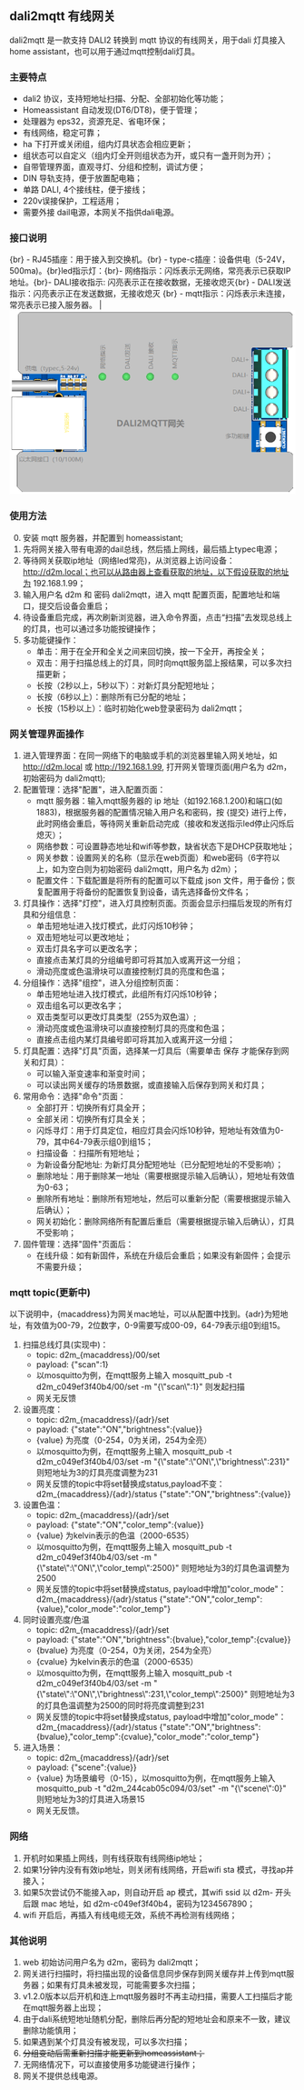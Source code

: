 ## dali2mqtt 有线网关

dali2mqtt 是一款支持 DALI2 转换到 mqtt 协议的有线网关，用于dali 灯具接入 home assistant，也可以用于通过mqtt控制dali灯具。

### 主要特点

- dali2 协议，支持短地址扫描、分配、全部初始化等功能；
- Homeassistant 自动发现(DT6/DT8)，便于管理；
- 处理器为 eps32，资源充足、省电环保；
- 有线网络，稳定可靠；
- ha 下打开或关闭组，组内灯具状态会相应更新；
- 组状态可以自定义（组内灯全开则组状态为开，或只有一盏开则为开）；
- 自带管理界面，直观寻灯、分组和控制，调试方便；
- DIN 导轨支持，便于放置配电箱；
- 单路 DALI, 4个接线柱，便于接线；
- 220v误接保护，工程适用；
- 需要外接 dail电源，本网关不指供dali电源。

### 接口说明
\{br\} - RJ45插座：用于接入到交换机。\{br\} - type-c插座：设备供电（5-24V，500ma)。\{br\}led指示灯：\{br\}- 网络指示：闪烁表示无网络，常亮表示已获取IP地址。\{br\}- DALI接收指示: 闪亮表示正在接收数据，无接收熄灭\{br\} - DALI发送指示：闪亮表示正在发送数据，无接收熄灭 \{br\} - mqtt指示：闪烁表示未连接，常亮表示已接入服务器。 |  ![体积小巧](/res/esp32dali2mqtt.png )

### 使用方法
0. 安装 mqtt 服务器，并配置到 homeassistant;
1. 先将网关接入带有电源的dail总线，然后插上网线，最后插上typec电源；
2. 等待网关获取ip地址（网络led常亮)，从浏览器上访问设备：http://d2m.local；也可以从路由器上查看获取的地址，以下假设获取的地址为 192.168.1.99；
3. 输入用户名 d2m 和 密码 dali2mqtt，进入 mqtt 配置页面，配置地址和端口，提交后设备会重启；
4. 待设备重启完成，再次刷新浏览器，进入命令界面，点击“扫描”去发现总线上的灯具，也可以通过多功能按键操作；
5. 多功能键操作：
    - 单击：用于在全开和全关之间来回切换，按一下全开，再按全关；
    - 双击：用于扫描总线上的灯具，同时向mqtt服务㗊上报结果，可以多次扫描更新；
    - 长按（2秒以上，5秒以下）：对新灯具分配短地址；
    - 长按（6秒以上）：删除所有已分配的地址；
    - 长按（15秒以上）：临时初始化web登录密码为 dali2mqtt；

### 网关管理界面操作
1. 进入管理界面：在同一网络下的电脑或手机的浏览器里输入网关地址，如 http://d2m.local 或 http://192.168.1.99, 打开网关管理页面(用户名为 d2m，初始密码为 dali2mqtt);
2. 配置管理：选择"配置"，进入配置页面：
    - mqtt 服务器：输入mqtt服务器的 ip 地址（如192.168.1.200)和端口(如1883)，根据服务器的配置情况输入用户名和密码，按 \{提交\} 进行上传，此时网络会重启，等待网关重新启动完成（接收和发送指示led停止闪烁后熄灭）；
    - 网络参数：可设置静态地址和wifi等参数，缺省状态下是DHCP获取地址；
    - 网关参数：设置网关的名称（显示在web页面）和web密码（6字符以上，如为空白则为初始密码 dali2mqtt，用户名为 d2m）；
    - 配置文件：下载配置是将所有的配置可以下载成 json 文件，用于备份；恢复配置用于将备份的配置恢复到设备，请先选择备份文件名；
3. 灯具操作：选择"灯控"，进入灯具控制页面。页面会显示扫描后发现的所有灯具和分组信息：
    - 单击短地址进入找灯模式，此灯闪烁10秒钟；
    - 双击短地址可以更改地址；
    - 双击灯具名字可以更改名字；
    - 直接点击某灯具的分组编号即可将其加入或离开这一分组；
    - 滑动亮度或色温滑块可以直接控制灯具的亮度和色温；
4. 分组操作：选择"组控"，进入分组控制页面：
    - 单击短地址进入找灯模式，此组所有灯闪烁10秒钟；
    - 双击组名可以更改名字；
    - 双击类型可以更改灯具类型（255为双色温）;
    - 滑动亮度或色温滑块可以直接控制灯具的亮度和色温；
    - 直接点击组内某灯具编号即可将其加入或离开这一分组；
5. 灯具配置：选择"灯具"页面，选择某一灯具后（需要单击 保存 才能保存到网关和灯具）：
    - 可以输入渐变速率和渐变时间；
    - 可以读出网关缓存的场景数据，或直接输入后保存到网关和灯具；
6. 常用命令：选择"命令"页面：
    - 全部打开：切换所有灯具全开；
    - 全部关闭：切换所有灯具全关；
    - 闪烁寻灯：用于灯具定位，相应灯具会闪烁10秒钟，短地址有效值为0-79，其中64-79表示组0到组15；
    - 扫描设备 ：扫描所有短地址；
    - 为新设备分配地址: 为新灯具分配短地址（已分配短地址的不受影响）；
    - 删除地址：用于删除某一地址（需要根据提示输入后确认），短地址有效值为0-63；
    - 删除所有地址：删除所有短地址，然后可以重新分配（需要根据提示输入后确认）；
    - 网关初始化：删除网络所有配置后重启（需要根据提示输入后确认），灯具不受影响；
6. 固件管理：选择"固件"页面后：
    - 在线升级：如有新固件，系统在升级后会重启；如果没有新固件；会提示不需要升级；

### mqtt topic(更新中)
以下说明中，\{macaddress\}为网关mac地址，可以从配置中找到。\{adr\}为短地址，有效值为00-79，2位数字，0-9需要写成00-09，64-79表示组0到组15。
1. 扫描总线灯具(实现中)：
    - topic: d2m_{macaddress}/00/set
    - payload: {"scan":1}
    - 以mosquitto为例，在mqtt服务上输入 mosquitt_pub -t d2m_c049ef3f40b4/00/set -m "{\\"scan\\":1}" 则发起扫描
    - 网关无反馈
2. 设置亮度：
    - topic: d2m_{macaddress}/{adr}/set
    - payload:  {"state":"ON","brightness":\{value}}
    - {value} 为亮度（0-254，0为关闭，254为全亮）
    - 以mosquitto为例，在mqtt服务上输入 mosquitt_pub -t d2m_c049ef3f40b4/03/set  -m "{\\"state\":\\"ON\\",\\"brightness\\":231}" 则短地址为3的灯具亮度调整为231
    - 网关反馈的topic中将set替换成status,payload不变：d2m_{macaddress}/{adr}/status {"state":"ON","brightness":{value}}
3. 设置色温：
    - topic: d2m_{macaddress}/{adr}/set
    - payload:  {"state":"ON","color_temp":{value}}
    - {value} 为kelvin表示的色温（2000-6535）
    - 以mosquitto为例，在mqtt服务上输入 mosquitt_pub -t d2m_c049ef3f40b4/03/set  -m "{\\"state\\":\\"ON\\",\\"color_temp\\":2500}" 则短地址为3的灯具色温调整为2500
    - 网关反馈的topic中将set替换成status, payload中增加"color_mode"：d2m_{macaddress}/{adr}/status {"state":"ON","color_temp":{value},"color_mode":"color_temp"}
4. 同时设置亮度/色温
    - topic: d2m_{macaddress}/{adr}/set
    - payload:  {"state":"ON","brightness":{bvalue},"color_temp":{cvalue}}
    - {bvalue} 为亮度（0-254，0为关闭，254为全亮）
    - {cvalue} 为kelvin表示的色温（2000-6535）
    - 以mosquitto为例，在mqtt服务上输入 mosquitt_pub -t d2m_c049ef3f40b4/03/set  -m "{\\"state\\":\\"ON\\",\\"brightness\\":231,\\"color_temp\\":2500}" 则短地址为3的灯具色温调整为2500的同时将亮度调整到231
    - 网关反馈的topic中将set替换成status, payload中增加"color_mode"：d2m_{macaddress}/{adr}/status {"state":"ON","brightness":{bvalue},"color_temp":{cvalue},"color_mode":"color_temp"}
5. 进入场景：
    - topic: d2m_{macaddress}/{adr}/set
    - payload: {"scene":{value}}
    - {value} 为场景编号（0-15），以mosquitto为例，在mqtt服务上输入 mosquitto_pub -t "d2m_244cab05c094/03/set" -m "{\\"scene\\":0}" 则短地址为3的灯具进入场景15
    - 网关无反馈。



### 网络
1. 开机时如果插上网线，则有线获取有线网络ip地址；
2. 如果1分钟内没有有效ip地址，则关闭有线网络，开启wifi sta 模式，寻找ap并接入；
3. 如果5次尝试仍不能接入ap，则自动开启 ap 模式，其wifi ssid 以 d2m- 开头后跟 mac 地址，如 d2m-c049ef3f40b4，密码为1234567890；
4. wifi 开启后，再插入有线电缆无效，系统不再检测有线网络；

### 其他说明
1. web 初始访问用户名为 d2m，密码为 dali2mqtt；
2. 网关进行扫描时，将扫描出现的设备信息同步保存到网关缓存并上传到mqtt服务器；如果有灯具未被发现，可能需要多次扫描；
3. v1.2.0版本以后开机和连上mqtt服务器时不再主动扫描，需要人工扫描后才能在mqtt服务器上出现；
4. 由于dali系统短地址随机分配，删除后再分配的短地址会和原来不一致，建议删除功能慎用；
5. 如果遇到某个灯具没有被发现，可以多次扫描；
6. ~~分组变动后需重新扫描才能更新到homeassistant；~~
7. 无网络情况下，可以直接使用多功能键进行操作；
8. 网关不提供总线电源。